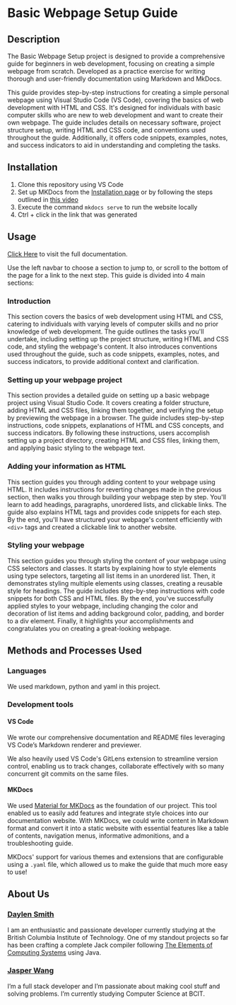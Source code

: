 # Basic Webpage Setup Guide

## Description

The Basic Webpage Setup project is designed to provide a comprehensive guide for beginners in web development, focusing on creating a simple webpage from scratch. 
Developed as a practice exercise for writing thorough and user-friendly documentation using Markdown and MkDocs.

This guide provides step-by-step instructions for creating a simple personal webpage using Visual Studio Code (VS Code), covering the basics of web development with HTML and CSS. It's designed for individuals with basic computer skills who are new to web development and want to create their own webpage. The guide includes details on necessary software, project structure setup, writing HTML and CSS code, and conventions used throughout the guide. Additionally, it offers code snippets, examples, notes, and success indicators to aid in understanding and completing the tasks.

## Installation

1. Clone this repository using VS Code
2. Set up MKDocs from the [Installation page](https://squidfunk.github.io/mkdocs-material/getting-started/) or by following the steps outlined in [this video](https://www.youtube.com/watch?v=Q-YA_dA8C20)
3. Execute the command `mkdocs serve` to run the website locally
4. Ctrl + click in the link that was generated

## Usage

[Click Here](https://jasper-th-wang.github.io/Basic_Webpage_Guide/) to visit the full documentation.

Use the left navbar to choose a section to jump to, or scroll to the bottom of the page for a link to the next step. This guide is divided into 4 main sections:

### Introduction
This section covers the basics of web development using HTML and CSS, catering to individuals with varying levels of computer skills and no prior knowledge of web development. The guide outlines the tasks you'll undertake, including setting up the project structure, writing HTML and CSS code, and styling the webpage's content. It also introduces conventions used throughout the guide, such as code snippets, examples, notes, and success indicators, to provide additional context and clarification.

### Setting up your webpage project
This section provides a detailed guide on setting up a basic webpage project using Visual Studio Code. It covers creating a folder structure, adding HTML and CSS files, linking them together, and verifying the setup by previewing the webpage in a browser. The guide includes step-by-step instructions, code snippets, explanations of HTML and CSS concepts, and success indicators. By following these instructions, users accomplish setting up a project directory, creating HTML and CSS files, linking them, and applying basic styling to the webpage text.

### Adding your information as HTML
This section guides you through adding content to your webpage using HTML. It includes instructions for reverting changes made in the previous section, then walks you through building your webpage step by step. You'll learn to add headings, paragraphs, unordered lists, and clickable links. The guide also explains HTML tags and provides code snippets for each step. By the end, you'll have structured your webpage's content efficiently with `<div>` tags and created a clickable link to another website.

### Styling your webpage
This section guides you through styling the content of your webpage using CSS selectors and classes. It starts by explaining how to style elements using type selectors, targeting all list items in an unordered list. Then, it demonstrates styling multiple elements using classes, creating a reusable style for headings. The guide includes step-by-step instructions with code snippets for both CSS and HTML files. By the end, you've successfully applied styles to your webpage, including changing the color and decoration of list items and adding background color, padding, and border to a div element. Finally, it highlights your accomplishments and congratulates you on creating a great-looking webpage.

## Methods and Processes Used

### Languages

We used markdown, python and yaml in this project.

### Development tools
#### VS Code

We wrote our comprehensive documentation and README files leveraging VS Code’s Markdown renderer and previewer. 

We also heavily used VS Code's GitLens extension to streamline version control, enabling us to track changes, collaborate effectively with so many concurrent git commits on the same files.

#### MKDocs

We used [Material for MKDocs](https://github.com/squidfunk/mkdocs-material) as the foundation of our project. This tool enabled us to easily add features and integrate style choices into our documentation website. With MKDocs, we could write content in Markdown format and convert it into a static website with essential features like a table of contents, navigation menus, informative admonitions, and a troubleshooting guide.

MKDocs' support for various themes and extensions that are configurable using a `.yaml` file, which allowed us to make the guide that much more easy to use!

## About Us
### [Daylen Smith](https://github.com/rockclimber147)
I am an enthusiastic and passionate developer currently studying at the British Columbia Institute of Technology. One of my standout projects so far has been crafting a complete Jack compiler following [The Elements of Computing Systems](https://books.google.ca/books/about/The_Elements_of_Computing_Systems.html?id=THie6tt-2z8C&redir_esc=y) using Java.

### [Jasper Wang](https://github.com/jasper-th-wang)
I’m a full stack developer and I’m passionate about making cool stuff and solving problems. I’m currently studying Computer Science at BCIT.
